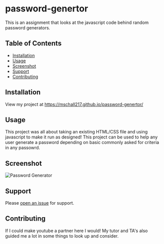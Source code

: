 # password-genertor
This is an assignment that looks at the javascript code behind random password generators. 

## Table of Contents

- [Installation](#installation)
- [Usage](#usage)
- [Screenshot](#screenshot)
- [Support](#support)
- [Contributing](#contributing)

## Installation

View my project at https://mschall217.github.io/password-genertor/

## Usage

This project was all about taking an existing HTML/CSS file and using javascript to make it run as designed! This project can be used to help any user generate a password depending on basic commonly asked for criteria in any passowrd. 

## Screenshot 

![Password Generator](https://user-images.githubusercontent.com/75554590/111886008-8a6be980-89a1-11eb-8620-27d29b4b0524.gif)



## Support

Please [open an issue](https://github.com/mschall217/password-genertor/issues) for support.

## Contributing

If I could make youtube a partner here I would! 
My tutor and TA's also guided me a lot in some things to look up and consider. 
